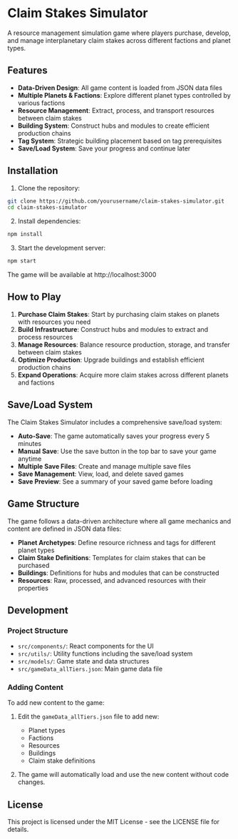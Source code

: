 # Claim Stakes Simulator

A resource management simulation game where players purchase, develop, and manage interplanetary claim stakes across different factions and planet types.

## Features

- **Data-Driven Design**: All game content is loaded from JSON data files
- **Multiple Planets & Factions**: Explore different planet types controlled by various factions
- **Resource Management**: Extract, process, and transport resources between claim stakes
- **Building System**: Construct hubs and modules to create efficient production chains
- **Tag System**: Strategic building placement based on tag prerequisites
- **Save/Load System**: Save your progress and continue later

## Installation

1. Clone the repository:
```bash
git clone https://github.com/yourusername/claim-stakes-simulator.git
cd claim-stakes-simulator
```

2. Install dependencies:
```bash
npm install
```

3. Start the development server:
```bash
npm start
```

The game will be available at http://localhost:3000

## How to Play

1. **Purchase Claim Stakes**: Start by purchasing claim stakes on planets with resources you need
2. **Build Infrastructure**: Construct hubs and modules to extract and process resources
3. **Manage Resources**: Balance resource production, storage, and transfer between claim stakes
4. **Optimize Production**: Upgrade buildings and establish efficient production chains
5. **Expand Operations**: Acquire more claim stakes across different planets and factions

## Save/Load System

The Claim Stakes Simulator includes a comprehensive save/load system:

- **Auto-Save**: The game automatically saves your progress every 5 minutes
- **Manual Save**: Use the save button in the top bar to save your game anytime
- **Multiple Save Files**: Create and manage multiple save files
- **Save Management**: View, load, and delete saved games
- **Save Preview**: See a summary of your saved game before loading

## Game Structure

The game follows a data-driven architecture where all game mechanics and content are defined in JSON data files:

- **Planet Archetypes**: Define resource richness and tags for different planet types
- **Claim Stake Definitions**: Templates for claim stakes that can be purchased
- **Buildings**: Definitions for hubs and modules that can be constructed
- **Resources**: Raw, processed, and advanced resources with their properties

## Development

### Project Structure

- `src/components/`: React components for the UI
- `src/utils/`: Utility functions including the save/load system
- `src/models/`: Game state and data structures
- `src/gameData_allTiers.json`: Main game data file

### Adding Content

To add new content to the game:

1. Edit the `gameData_allTiers.json` file to add new:
   - Planet types
   - Factions
   - Resources
   - Buildings
   - Claim stake definitions

2. The game will automatically load and use the new content without code changes.

## License

This project is licensed under the MIT License - see the LICENSE file for details.
